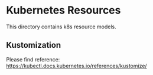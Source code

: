 # Kubernetes Resources

This directory contains k8s resource models.

## Kustomization 

Please find reference: https://kubectl.docs.kubernetes.io/references/kustomize/